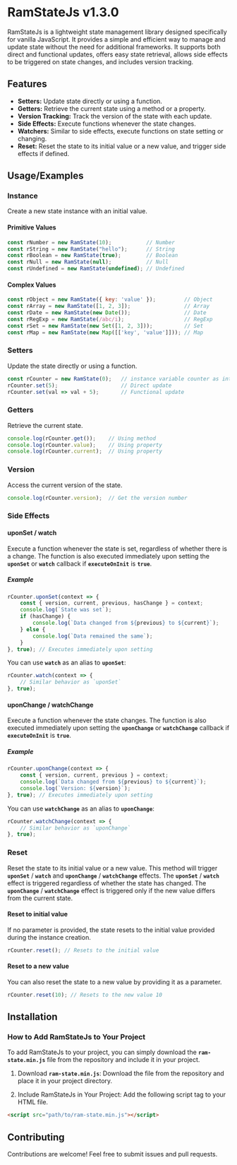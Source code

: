 # RamStateJs v1.3.0
RamStateJs is a lightweight state management library designed specifically for vanilla JavaScript. It provides a simple and efficient way to manage and update state without the need for additional frameworks. It supports both direct and functional updates, offers easy state retrieval, allows side effects to be triggered on state changes, and includes version tracking.


## Features

- **Setters:** Update state directly or using a function.
- **Getters:** Retrieve the current state using a method or a property.
- **Version Tracking:** Track the version of the state with each update.
- **Side Effects:** Execute functions whenever the state changes.
- **Watchers:** Similar to side effects, execute functions on state setting or changing.
- **Reset:** Reset the state to its initial value or a new value, and trigger side effects if defined.


## Usage/Examples
### Instance
Create a new state instance with an initial value.

#### Primitive Values

```javascript
const rNumber = new RamState(10);           // Number
const rString = new RamState("hello");      // String
const rBoolean = new RamState(true);        // Boolean
const rNull = new RamState(null);           // Null
const rUndefined = new RamState(undefined); // Undefined
```

#### Complex Values
```javascript
const rObject = new RamState({ key: 'value' });         // Object
const rArray = new RamState([1, 2, 3]);                 // Array
const rDate = new RamState(new Date());                 // Date
const rRegExp = new RamState(/abc/i);                   // RegExp
const rSet = new RamState(new Set([1, 2, 3]));          // Set
const rMap = new RamState(new Map([['key', 'value']])); // Map
```

### Setters
Update the state directly or using a function.
```javascript
const rCounter = new RamState(0);   // instance variable counter as integer
rCounter.set(5);                    // Direct update
rCounter.set(val => val + 5);       // Functional update
```

### Getters
Retrieve the current state.
```javascript
console.log(rCounter.get());    // Using method
console.log(rCounter.value);    // Using property
console.log(rCounter.current);  // Using property
```

### Version
Access the current version of the state.
```javascript
console.log(rCounter.version);  // Get the version number
```

### Side Effects
#### uponSet / watch
Execute a function whenever the state is set, regardless of whether there is a change. The function is also executed immediately upon setting the **`uponSet`** or **`watch`** callback if **`executeOnInit`** is **`true`**.

##### Example
```javascript
rCounter.uponSet(context => {
    const { version, current, previous, hasChange } = context;
    console.log(`State was set`);
    if (hasChange) {
        console.log(`Data changed from ${previous} to ${current}`);
    } else {
        console.log(`Data remained the same`);
    }
}, true); // Executes immediately upon setting
```
You can use **`watch`** as an alias to **`uponSet`**:
```javascript
rCounter.watch(context => {
    // Similar behavior as `uponSet`
}, true);
```

#### uponChange / watchChange
Execute a function whenever the state changes. The function is also executed immediately upon setting the **`uponChange`** or **`watchChange`** callback if **`executeOnInit`** is **`true`**.
##### Example
```javascript
rCounter.uponChange(context => {
    const { version, current, previous } = context;
    console.log(`Data changed from ${previous} to ${current}`);
    console.log(`Version: ${version}`);
}, true); // Executes immediately upon setting
```
You can use **`watchChange`** as an alias to **`uponChange`**:
```javascript
rCounter.watchChange(context => {
    // Similar behavior as `uponChange`
}, true);
```

### Reset
Reset the state to its initial value or a new value. This method will trigger **`uponSet`** / **`watch`** and **`uponChange`** / **`watchChange`** effects. The **`uponSet`** / **`watch`** effect is triggered regardless of whether the state has changed. The **`uponChange`** / **`watchChange`** effect is triggered only if the new value differs from the current state.

#### Reset to initial value
If no parameter is provided, the state resets to the initial value provided during the instance creation.
```javascript
rCounter.reset(); // Resets to the initial value
```

#### Reset to a new value
You can also reset the state to a new value by providing it as a parameter.
```javascript
rCounter.reset(10); // Resets to the new value 10
```

## Installation
### How to Add RamStateJs to Your Project
To add RamStateJs to your project, you can simply download the **`ram-state.min.js`** file from the repository and include it in your project.

1. Download **`ram-state.min.js`**: 
Download the file from the repository and place it in your project directory.

2. Include RamStateJs in Your Project:
Add the following script tag to your HTML file.

```html
<script src="path/to/ram-state.min.js"></script>
```

## Contributing

Contributions are welcome! Feel free to submit issues and pull requests.